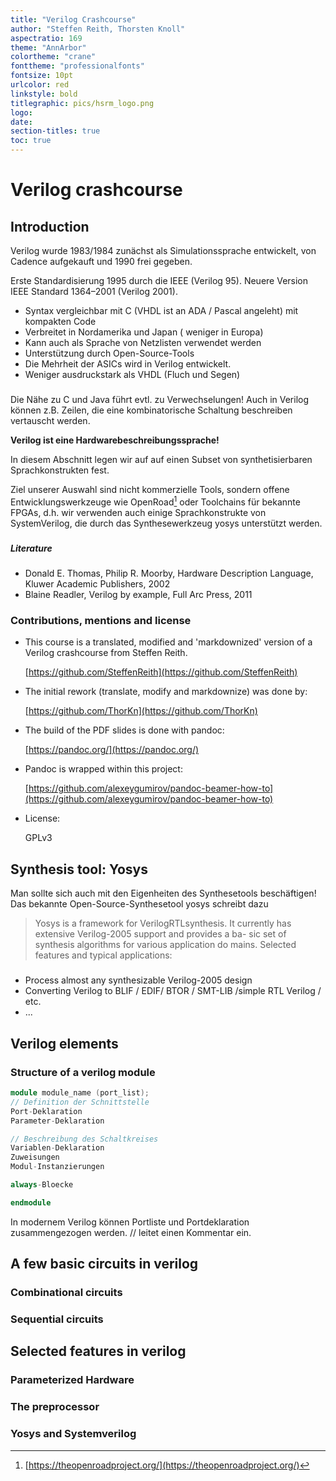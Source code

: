 ```yaml
---
title: "Verilog Crashcourse"
author: "Steffen Reith, Thorsten Knoll"
aspectratio: 169
theme: "AnnArbor"
colortheme: "crane"
fonttheme: "professionalfonts"
fontsize: 10pt
urlcolor: red
linkstyle: bold
titlegraphic: pics/hsrm_logo.png
logo:
date:
section-titles: true
toc: true
---
```


# Verilog crashcourse

## Introduction

Verilog wurde 1983/1984 zunächst als Simulationssprache
entwickelt, von Cadence aufgekauft und 1990 frei gegeben.

Erste Standardisierung 1995 durch die IEEE (Verilog 95). Neuere
Version IEEE Standard 1364–2001 (Verilog 2001).

* Syntax vergleichbar mit C (VHDL ist an ADA / Pascal
angeleht) mit kompakten Code
* Verbreitet in Nordamerika und Japan ( weniger in Europa)
* Kann auch als Sprache von Netzlisten verwendet werden
* Unterstützung durch Open-Source-Tools
* Die Mehrheit der ASICs wird in Verilog entwickelt.
* Weniger ausdruckstark als VHDL (Fluch und Segen)

###
Die Nähe zu C und Java führt evtl. zu Verwechselungen! Auch in
Verilog können z.B. Zeilen, die eine kombinatorische Schaltung
beschreiben vertauscht werden.

**Verilog ist eine Hardwarebeschreibungssprache!**

In diesem Abschnitt legen wir auf auf einen Subset von
synthetisierbaren Sprachkonstrukten fest.

Ziel unserer Auswahl sind nicht kommerzielle Tools, sondern
offene Entwicklungswerkzeuge wie OpenRoad[^1] oder Toolchains
für bekannte FPGAs, d.h. wir verwenden auch einige
Sprachkonstrukte von SystemVerilog, die durch das
Synthesewerkzeug yosys unterstützt werden.

[^1]: [https://theopenroadproject.org/](https://theopenroadproject.org/)

###

##### Literature

* Donald E. Thomas, Philip R. Moorby, Hardware Description
Language, Kluwer Academic Publishers, 2002
* Blaine Readler, Verilog by example, Full Arc Press, 2011

### Contributions, mentions and license

* This course is a translated, modified and 'markdownized' version of a Verilog crashcourse from Steffen Reith.

    [https://github.com/SteffenReith](https://github.com/SteffenReith)

* The initial rework (translate, modify and markdownize) was done by:

    [https://github.com/ThorKn](https://github.com/ThorKn)

* The build of the PDF slides is done with pandoc:

    [https://pandoc.org/](https://pandoc.org/)

* Pandoc is wrapped within this project:

    [https://github.com/alexeygumirov/pandoc-beamer-how-to](https://github.com/alexeygumirov/pandoc-beamer-how-to)

* License:

    GPLv3

## Synthesis tool: Yosys

Man sollte sich auch mit den Eigenheiten des Synthesetools
beschäftigen! Das bekannte Open-Source-Synthesetool yosys
schreibt dazu

> Yosys is a framework for VerilogRTLsynthesis. It currently has extensive Verilog-2005 support and provides a ba-
sic set of synthesis algorithms for various application do mains. Selected features and typical applications:

#####
- Process almost any synthesizable Verilog-2005 design
- Converting Verilog to BLIF / EDIF/ BTOR / SMT-LIB /simple RTL Verilog / etc.
- ...

## Verilog elements

### Structure of a verilog module


```Verilog
module module_name (port_list);
// Definition der Schnittstelle
Port-Deklaration
Parameter-Deklaration

// Beschreibung des Schaltkreises
Variablen-Deklaration
Zuweisungen
Modul-Instanzierungen

always-Bloecke

endmodule
```

In modernem Verilog können Portliste und Portdeklaration
zusammengezogen werden.
// leitet einen Kommentar ein.

## A few basic circuits in verilog

### Combinational circuits

### Sequential circuits

## Selected features in verilog

### Parameterized Hardware

### The preprocessor

### Yosys and Systemverilog